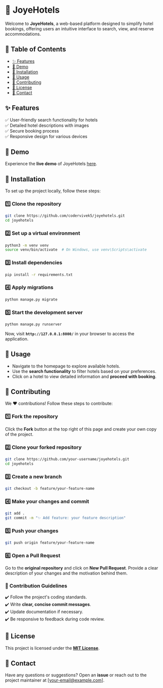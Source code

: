 # 🏨 JoyeHotels  

Welcome to **JoyeHotels**, a web-based platform designed to simplify hotel bookings, offering users an intuitive interface to search, view, and reserve accommodations.  

## 📌 Table of Contents  

- [✨ Features](#-features)  
- [🎥 Demo](#-demo)  
- [🚀 Installation](#-installation)  
- [🧐 Usage](#-usage)  
- [🤝 Contributing](#-contributing)  
- [📜 License](#-license)  
- [📩 Contact](#-contact)  

## ✨ Features  

✅ User-friendly search functionality for hotels  
✅ Detailed hotel descriptions with images  
✅ Secure booking process  
✅ Responsive design for various devices  

## 🎥 Demo  

Experience the **live demo** of JoyeHotels [here](https://codervivek5.github.io/JoyeHotels/).  

## 🚀 Installation  

To set up the project locally, follow these steps:  

### 1️⃣ Clone the repository  

```bash
git clone https://github.com/codervivek5/joyehotels.git
cd joyehotels
```

### 2️⃣ Set up a virtual environment  

```bash
python3 -m venv venv
source venv/bin/activate  # On Windows, use venv\Scripts\activate
```

### 3️⃣ Install dependencies  

```bash
pip install -r requirements.txt
```

### 4️⃣ Apply migrations  

```bash
python manage.py migrate
```

### 5️⃣ Start the development server  

```bash
python manage.py runserver
```

Now, visit **`http://127.0.0.1:8000/`** in your browser to access the application.  

## 🧐 Usage  

- Navigate to the homepage to explore available hotels.  
- Use the **search functionality** to filter hotels based on your preferences.  
- Click on a hotel to view detailed information and **proceed with booking**.  

## 🤝 Contributing  

We ❤️ contributions! Follow these steps to contribute:  

### 1️⃣ Fork the repository  

Click the **Fork** button at the top right of this page and create your own copy of the project.  

### 2️⃣ Clone your forked repository  

```bash
git clone https://github.com/your-username/joyehotels.git
cd joyehotels
```

### 3️⃣ Create a new branch  

```bash
git checkout -b feature/your-feature-name
```

### 4️⃣ Make your changes and commit  

```bash
git add .
git commit -m "✨ Add feature: your feature description"
```

### 5️⃣ Push your changes  

```bash
git push origin feature/your-feature-name
```

### 6️⃣ Open a Pull Request  

Go to the **original repository** and click on **New Pull Request**. Provide a clear description of your changes and the motivation behind them.  

### 📝 Contribution Guidelines  

✔️ Follow the project's coding standards.  
✔️ Write **clear, concise commit messages**.  
✔️ Update documentation if necessary.  
✔️ Be responsive to feedback during code review.  

## 📜 License  

This project is licensed under the **[MIT License](LICENSE)**.  

## 📩 Contact  

Have any questions or suggestions? Open an **issue** or reach out to the project maintainer at [your-email@example.com].
